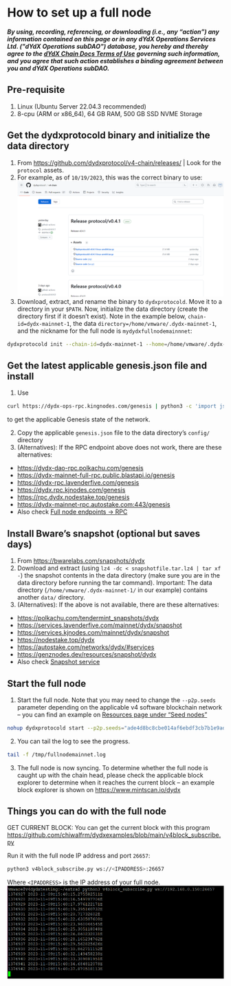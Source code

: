 # How to set up a full node

***By using, recording, referencing, or downloading (i.e., any “action”) any information contained on this page or in any dYdX Operations Services Ltd. ("dYdX Operations subDAO") database, you hereby and thereby agree to the [dYdX Chain Docs Terms of Use](../terms_and_policies/terms_of_use) governing such information, and you agree that such action establishes a binding agreement between you and dYdX Operations subDAO.***

## Pre-requisite
1. Linux (Ubuntu Server 22.04.3 recommended)
2. 8-cpu (ARM or x86_64), 64 GB RAM, 500 GB SSD NVME Storage

## Get the dydxprotocold binary and initialize the data directory
1. From https://github.com/dydxprotocol/v4-chain/releases/ | Look for the `protocol` assets.
2. For example, as of `10/19/2023`, this was the correct binary to use:
![dYdX Protocol Binary](../../artifacts/how_to_set_up_full_node_binary_download.png)
3. Download, extract, and rename the binary to `dydxprotocold`.  Move it to a directory in your `$PATH`.  Now, initialize the data directory (create the directory first if it doesn’t exist).  Note in the example below, `chain-id=dydx-mainnet-1`, the data `directory=/home/vmware/.dydx-mainnet-1`, and the nickname for the full node is `mydydxfullnodemainnnet`:
```bash
dydxprotocold init --chain-id=dydx-mainnet-1 --home=/home/vmware/.dydx-mainnet-1 mydydxfullnodemainnet
```

## Get the latest applicable genesis.json file and install
1. Use 
```bash
curl https://dydx-ops-rpc.kingnodes.com/genesis | python3 -c 'import json,sys;print(json.dumps(json.load(sys.stdin)["result"]["genesis"], indent=2))' > genesis.json 
```
to get the applicable Genesis state of the network.

2. Copy the applicable `genesis.json` file to the data directory’s `config/` directory
3. (Alternatives): If the RPC endpoint above does not work, there are these alternatives:
 - https://dydx-dao-rpc.polkachu.com/genesis
 - https://dydx-mainnet-full-rpc.public.blastapi.io/genesis
 - https://dydx-rpc.lavenderfive.com/genesis
 - https://dydx.rpc.kjnodes.com/genesis
 - https://rpc.dydx.nodestake.top/genesis
 - https://dydx-mainnet-rpc.autostake.com:443/genesis
 - Also check [Full node endpoints → RPC](../networks/network1/resources.md#full-node-endpoints)

## Install Bware’s snapshot (optional but saves days)
1. From https://bwarelabs.com/snapshots/dydx
2. Download and extract (using `lz4 -dc < snapshotfile.tar.lz4 | tar xf -`) the snapshot contents in the data directory (make sure you are in the data directory before running the tar command).  Important: The data directory (`/home/vmware/.dydx-mainnet-1/` in our example) contains another `data/` directory.
3. (Alternatives): If the above is not available, there are these alternatives:
 - https://polkachu.com/tendermint_snapshots/dydx
 - https://services.lavenderfive.com/mainnet/dydx/snapshot
 - https://services.kjnodes.com/mainnet/dydx/snapshot
 - https://nodestake.top/dydx
 - https://autostake.com/networks/dydx/#services
 - https://genznodes.dev/resources/snapshot/dydx
 - Also check [Snapshot service](../networks/network1/resources.md#snapshot-service)

## Start the full node
1. Start the full node. Note that you may need to change the `--p2p.seeds` parameter depending on the applicable v4 software blockchain network – you can find an example on [Resources page under “Seed nodes”](../networks/network1/resources.md#seed-nodes)
```bash
nohup dydxprotocold start --p2p.seeds="ade4d8bc8cbe014af6ebdf3cb7b1e9ad36f412c0@seeds.polkachu.com:23856,65b740ee326c9260c30af1f044e9cda63c73f7c1@seeds.kingnodes.net:23856,f04a77b92d0d86725cdb2d6b7a7eb0eda8c27089@dydx-mainnet-seed.bwarelabs.com:36656,20e1000e88125698264454a884812746c2eb4807@seeds.lavenderfive.com:23856,c2c2fcb5e6e4755e06b83b499aff93e97282f8e8@tenderseed.ccvalidators.com:26401,4f20c3e303c9515051b6276aeb89c0b88ee79f8f@seed.dydx.cros-nest.com:26656,a9cae4047d5c34772442322b10ef5600d8e54900@dydx-mainnet-seednode.allthatnode.com:26656,802607c6db8148b0c68c8a9ec1a86fd3ba606af6@64.227.38.88:26656,400f3d9e30b69e78a7fb891f60d76fa3c73f0ecc@dydx.rpc.kjnodes.com:17059,4c30c8a95e26b07b249813b677caab28bf0c54eb@rpc.dydx.nodestake.top:666,ebc272824924ea1a27ea3183dd0b9ba713494f83@dydx-mainnet-seed.autostake.com:27366" --home=/home/vmware/.dydx-mainnet-1 --non-validating-full-node=true > /tmp/fullnodemainnet.log 2>&1 &
```
2. You can tail the log to see the progress.
```bash
tail -f /tmp/fullnodemainnet.log
```
3. The full node is now syncing. To determine whether the full node is caught up with the chain head, please check the applicable block explorer to determine when it reaches the current block – an example block explorer is shown on https://www.mintscan.io/dydx

## Things you can do with the full node
GET CURRENT BLOCK: You can get the current block with this program https://github.com/chiwalfrm/dydxexamples/blob/main/v4block_subscribe.py 

Run it with the full node IP address and port `26657`:
```bash
python3 v4block_subscribe.py ws://<IPADDRESS>:26657
```
Where `<IPADDRESS>` is the IP address of your full node.
![Full node usage example](../../artifacts/how_to_set_up_full_node_usage_example.png)